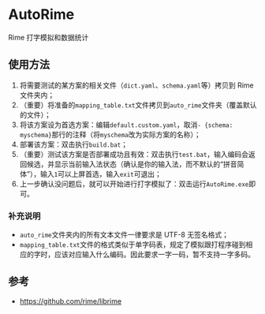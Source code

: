 # AutoRime
Rime 打字模拟和数据统计

## 使用方法

1. 将需要测试的某方案的相关文件（`dict.yaml`、`schema.yaml`等）拷贝到 Rime 文件夹内；
2. （重要）将准备的`mapping_table.txt`文件拷贝到`auto_rime`文件夹（覆盖默认的文件）；
3. 将该方案设为首选方案：编辑`default.custom.yaml`，取消`- {schema: myschema}`那行的注释（将`myschema`改为实际方案的名称）；
4. 部署该方案：双击执行`build.bat`；
5. （重要）测试该方案是否部署成功且有效：双击执行`test.bat`，输入编码会返回候选，并显示当前输入法状态（确认是你的输入法，而不默认的“拼音简体”），输入`1`可以上屏首选，输入`exit`可退出；
6. 上一步确认没问题后，就可以开始进行打字模拟了：双击运行`AutoRime.exe`即可。

### 补充说明

+ `auto_rime`文件夹内的所有文本文件一律要求是 UTF-8 无签名格式；
+ `mapping_table.txt`文件的格式类似于单字码表，规定了模拟跟打程序碰到相应的字时，应该对应输入什么编码。因此要求一字一码，暂不支持一字多码。

## 参考

+ https://github.com/rime/librime
